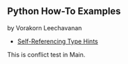 ## Python How-To Examples

by Vorakorn Leechavanan

* [Self-Referencing Type Hints](self-referencing-hints.md)

This is conflict test in Main.
